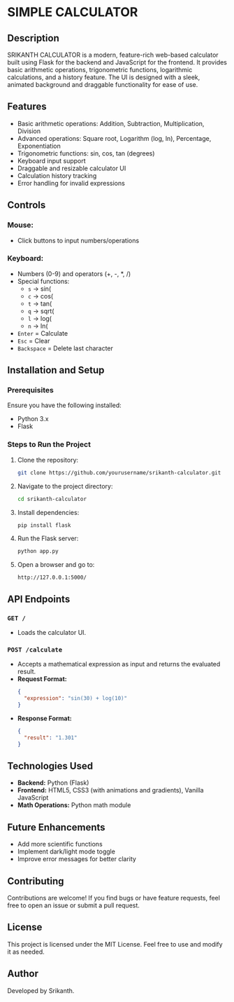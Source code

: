 # SIMPLE  CALCULATOR

## Description
SRIKANTH CALCULATOR is a modern, feature-rich web-based calculator built using Flask for the backend and JavaScript for the frontend. It provides basic arithmetic operations, trigonometric functions, logarithmic calculations, and a history feature. The UI is designed with a sleek, animated background and draggable functionality for ease of use.

## Features
- Basic arithmetic operations: Addition, Subtraction, Multiplication, Division
- Advanced operations: Square root, Logarithm (log, ln), Percentage, Exponentiation
- Trigonometric functions: sin, cos, tan (degrees)
- Keyboard input support
- Draggable and resizable calculator UI
- Calculation history tracking
- Error handling for invalid expressions

## Controls
### Mouse:
- Click buttons to input numbers/operations

### Keyboard:
- Numbers (0-9) and operators (+, -, *, /)
- Special functions:
  - `s` → sin(
  - `c` → cos(
  - `t` → tan(
  - `q` → sqrt(
  - `l` → log(
  - `n` → ln(
- `Enter` = Calculate
- `Esc` = Clear
- `Backspace` = Delete last character

## Installation and Setup
### Prerequisites
Ensure you have the following installed:
- Python 3.x
- Flask

### Steps to Run the Project
1. Clone the repository:
   ```sh
   git clone https://github.com/yourusername/srikanth-calculator.git
   ```
2. Navigate to the project directory:
   ```sh
   cd srikanth-calculator
   ```
3. Install dependencies:
   ```sh
   pip install flask
   ```
4. Run the Flask server:
   ```sh
   python app.py
   ```
5. Open a browser and go to:
   ```
   http://127.0.0.1:5000/
   ```

## API Endpoints
### `GET /`
- Loads the calculator UI.

### `POST /calculate`
- Accepts a mathematical expression as input and returns the evaluated result.
- **Request Format:**
  ```json
  {
    "expression": "sin(30) + log(10)"
  }
  ```
- **Response Format:**
  ```json
  {
    "result": "1.301"
  }
  ```

## Technologies Used
- **Backend:** Python (Flask)
- **Frontend:** HTML5, CSS3 (with animations and gradients), Vanilla JavaScript
- **Math Operations:** Python math module

## Future Enhancements
- Add more scientific functions
- Implement dark/light mode toggle
- Improve error messages for better clarity

## Contributing
Contributions are welcome! If you find bugs or have feature requests, feel free to open an issue or submit a pull request.

## License
This project is licensed under the MIT License. Feel free to use and modify it as needed.

## Author
Developed by Srikanth.

